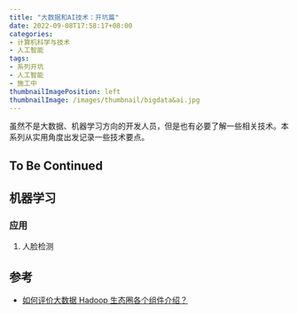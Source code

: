 ```yaml
---
title: "大数据和AI技术：开坑篇"
date: 2022-09-08T17:58:17+08:00
categories:
- 计算机科学与技术
- 人工智能
tags:
- 系列开坑
- 人工智能
- 施工中
thumbnailImagePosition: left
thumbnailImage: /images/thumbnail/bigdata&ai.jpg
---
```

虽然不是大数据、机器学习方向的开发人员，但是也有必要了解一些相关技术。本系列从实用角度出发记录一些技术要点。
<!--more-->
## To Be Continued
## 机器学习
### 应用
1. 人脸检测
## 参考
- [如何评价大数据 Hadoop 生态圈各个组件介绍？](https://www.zhihu.com/question/483907450)